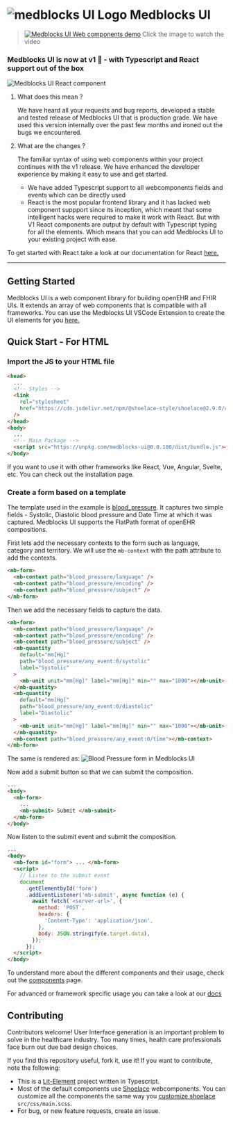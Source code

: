 # <img float="left" alt="medblocks UI Logo" src="https://i.imgur.com/pQ8MrTJ.png" /> Medblocks UI

> [![Medblocks UI Web components demo](https://i.ytimg.com/vi/GRBIUEA_fc8/maxresdefault.jpg)](https://www.youtube.com/watch?v=GRBIUEA_fc8)
> Click the image to watch the video

### Medblocks UI is now at v1 🎉 - with Typescript and React support out of the box

![Medblocks UI React component](https://cms.medblocks.com/assets/8d282bf8-dbfc-4f84-959e-0a625c498150.png)

1. What does this mean ?

   We have heard all your requests and bug reports, developed a stable and tested release of Medblocks UI that is production grade. We have used this version internally over the past few months and ironed out the bugs we encountered.

2. What are the changes ?

   The familiar syntax of using web components within your project continues with the v1 release. We have enhanced the developer experience by making it easy to use and get started.

   - We have added Typescript support to all webcomponents fields and events which can be directly used
   - React is the most popular frontend library and it has lacked web component suppport since its inception, which meant that some intelligent hacks were required to make it work with React. But with V1 React components are output by default with Typescript typing for all the elements. Which means that you can add Medblocks UI to your existing project with ease.

To get started with React take a look at our documentation for React [here.](https://medblocks.com/docs/medblocks-ui/react)

---

## Getting Started

Medblocks UI is a web component library for building openEHR and FHIR UIs. It extends an array of web components that is compatible with all frameworks. You can use the Medblocks UI VSCode Extension to create the UI elements for you [here.](https://medblocks.com/docs/medblocks-ui/VSCode%20Extension)

## Quick Start - For HTML

### Import the JS to your HTML file

```html title="index.html"
<head>
  ...
  <!-- Styles -->
  <link
    rel="stylesheet"
    href="https://cdn.jsdelivr.net/npm/@shoelace-style/shoelace@2.9.0/cdn/themes/light.css"
  />
</head>
<body>
  ...
  <!-- Main Package -->
  <script src="https://unpkg.com/medblocks-ui@0.0.180/dist/bundle.js"></script>
</body>
```

If you want to use it with other frameworks like React, Vue, Angular, Svelte, etc. You can check out the installation page.

### Create a form based on a template

The template used in the example is [blood_pressure](https://medblocks.com/docs/blood_pressure.json). It captures two simple fields - Systolic, Diastolic blood pressure and Date Time at which it was captured.
Medblocks UI supports the FlatPath format of openEHR compositions.

First lets add the necessary contexts to the form such as language, category and territory. We will use the `mb-context` with the path attribute to add the contexts.

```html
<mb-form>
  <mb-context path="blood_pressure/language" />
  <mb-context path="blood_pressure/encoding" />
  <mb-context path="blood_pressure/subject" />
</mb-form>
```

Then we add the necessary fields to capture the data.

```html title="index.html"
<mb-form>
  <mb-context path="blood_pressure/language" />
  <mb-context path="blood_pressure/encoding" />
  <mb-context path="blood_pressure/subject" />
  <mb-quantity
    default="mm[Hg]"
    path="blood_pressure/any_event:0/systolic"
    label="Systolic"
  >
    <mb-unit unit="mm[Hg]" label="mm[Hg]" min="" max="1000"></mb-unit>
  </mb-quantity>
  <mb-quantity
    default="mm[Hg]"
    path="blood_pressure/any_event:0/diastolic"
    label="Diastolic"
  >
    <mb-unit unit="mm[Hg]" label="mm[Hg]" min="" max="1000"></mb-unit>
  </mb-quantity>
  <mb-context path="blood_pressure/any_event:0/time"></mb-context>
</mb-form>
```

The same is rendered as:
![Blood Pressure form in Medblocks UI](https://medblocks.com/docs/img/bp_html.png)

Now add a submit button so that we can submit the composition.

```html
...
<body>
  <mb-form>
    ...
    <mb-submit> Submit </mb-submit>
  </mb-form>
</body>
```

Now listen to the submit event and submit the composition.

```html
...
<body>
  <mb-form id="form"> ... </mb-form>
  <script>
    // Listen to the submit event
    document
      .getElementbyId('form')
      .addEventListener('mb-submit', async function (e) {
        await fetch('<server-url>', {
          method: 'POST',
          headers: {
            'Content-Type': 'application/json',
          },
          body: JSON.stringify(e.target.data),
        });
      });
  </script>
</body>
```

To understand more about the different components and their usage, check out the [components](https://medblocks.com/docs/medblocks-ui/usage) page.

For advanced or framework specific usage you can take a look at our [docs](https://medblocks.com/docs/medblocks-ui/)

## Contributing

Contributors welcome! User Interface generation is an important problem to solve in the healthcare industry. Too many times, health care professionals face burn out due bad design choices.

If you find this repository useful, fork it, use it! If you want to contribute, note the following:

- This is a [Lit-Element](https://lit-element.polymer-project.org/guide) project written in Typescript.
- Most of the default components use [Shoelace](https://shoelace.style/) webcomponents. You can customize all the components the same way you [customize shoelace](https://shoelace.style/getting-started/customizing) `src/css/main.scss`.
- For bug, or new feature requests, create an issue.
